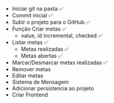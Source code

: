 - Iniciar git na pasta ✅
- Commit inicial ✅
- Subir o projeto para o GitHub ✅
- Função Criar metas ✅
    - value, id incremental, checked ✅
- Listar metas ✅
    - Metas realizadas ✅
    - Metas abertas ✅
- Marcar/Desmarcar metas realizadas ✅
- Remover metas
- Editar metas
- Sistema de Mensagem
- Adicionar persistencia ao projeto
- Criar Frontend